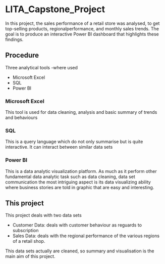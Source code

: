 # LITA_Capstone_Project
In this project, the sales performance of a retail store was analysed, to get top-selling products, regionalperformance, and monthly sales trends. The goal is to produce an interactive Power BI dashboard that highlights these findings.
## Procedure
Three analytical tools -where used
 - Microsoft Excel
 - SQL
 - Power BI

### Microsoft Excel
This tool is used for data cleaning, analysis and basic summary of trends and behaviours
### SQL
This is a query language which do not only summarise but is quite interactive. It can interact between similar data sets
### Power BI
This is a data analytic visualization platform. As much as it perform other fundamental data analytic task such as data cleaning, data set communication the most intriguing aspect is its data visualizing ability where business stories are told in graphic that are easy and interesting.

## This project
This project deals with two data sets
 - Customer Data: deals with customer behaviour as reguards to subscription
 - Sales Data: deals with the regional performance of the various regions of a retail shop.

This data sets actually are cleaned, so summary and visualisation is the main aim of this project.
